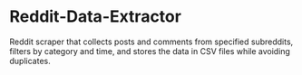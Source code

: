 # Reddit-Data-Extractor
Reddit scraper that collects posts and comments from specified subreddits, filters by category and time, and stores the data in CSV files while avoiding duplicates.
